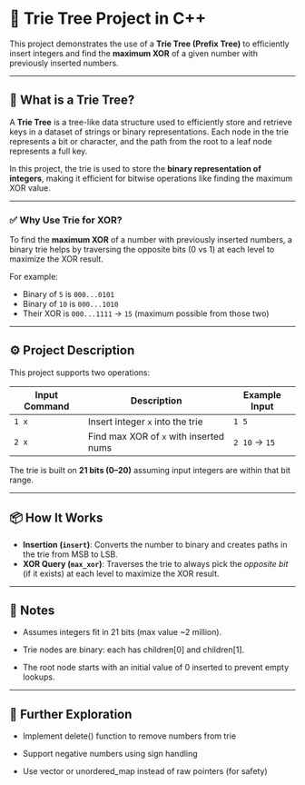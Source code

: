 # 🌲 Trie Tree Project in C++

This project demonstrates the use of a **Trie Tree (Prefix Tree)** to efficiently insert integers and find the **maximum XOR** of a given number with previously inserted numbers.

---

## 📖 What is a Trie Tree?

A **Trie Tree** is a tree-like data structure used to efficiently store and retrieve keys in a dataset of strings or binary representations. Each node in the trie represents a bit or character, and the path from the root to a leaf node represents a full key.

In this project, the trie is used to store the **binary representation of integers**, making it efficient for bitwise operations like finding the maximum XOR value.

---

### ✅ Why Use Trie for XOR?

To find the **maximum XOR** of a number with previously inserted numbers, a binary trie helps by traversing the opposite bits (0 vs 1) at each level to maximize the XOR result.

For example:
- Binary of `5` is `000...0101`
- Binary of `10` is `000...1010`
- Their XOR is `000...1111` → `15` (maximum possible from those two)

---

## ⚙️ Project Description

This project supports two operations:

| Input Command | Description                             | Example Input   |
|---------------|-----------------------------------------|-----------------|
| `1 x`         | Insert integer `x` into the trie        | `1 5`           |
| `2 x`         | Find max XOR of `x` with inserted nums  | `2 10` → `15`   |

The trie is built on **21 bits (0–20)** assuming input integers are within that bit range.

---

## 📦 How It Works

- **Insertion (`insert`)**: Converts the number to binary and creates paths in the trie from MSB to LSB.
- **XOR Query (`max_xor`)**: Traverses the trie to always pick the *opposite bit* (if it exists) at each level to maximize the XOR result.

---

## 📌 Notes

- Assumes integers fit in 21 bits (max value ~2 million).

- Trie nodes are binary: each has children[0] and children[1].

- The root node starts with an initial value of 0 inserted to prevent empty lookups.

---

## 🧠 Further Exploration

- Implement delete() function to remove numbers from trie

- Support negative numbers using sign handling

- Use vector or unordered_map instead of raw pointers (for safety)


